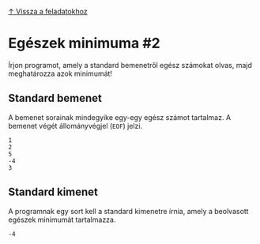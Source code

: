 [↑ Vissza a feladatokhoz](./README.md)

# Egészek minimuma #2

Írjon programot, amely a standard bemenetről egész számokat olvas, majd meghatározza azok minimumát!

## Standard bemenet

A bemenet sorainak mindegyike egy-egy egész számot tartalmaz. A bemenet végét állományvégjel (`EOF`) jelzi.

```
1
2
5
-4
3
```

## Standard kimenet

A programnak egy sort kell a standard kimenetre írnia, amely a beolvasott egészek minimumát tartalmazza.

```
-4
```
